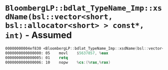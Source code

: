 # `BloombergLP::bdlat_TypeName_Imp::xsdName(bsl::vector<short, bsl::allocator<short> > const*, int)` - Assumed

```nasm
00000000004ef830 <BloombergLP::bdlat_TypeName_Imp::xsdName(bsl::vector<short, bsl::allocator<short> > const*, int)>:
0000000000000000: 05	movl	$5637857, %eax
0000000000000005: 01	retq	
0000000000000006: 10	nopw	%cs:(%rax,%rax)
```
